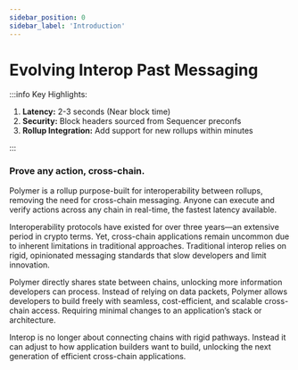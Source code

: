 ```yaml
---
sidebar_position: 0
sidebar_label: 'Introduction'
---
```


# Evolving Interop Past Messaging

:::info Key Highlights:

 1. **Latency:** 2-3 seconds (Near block time)
 2. **Security:** Block headers sourced from Sequencer preconfs
 3. **Rollup Integration:** Add support for new rollups within minutes

:::

### Prove any action, cross-chain.

Polymer is a rollup purpose-built for interoperability between rollups, removing the need for cross-chain messaging. Anyone can execute and verify actions across any chain in real-time, the fastest latency available.

Interoperability protocols have existed for over three years—an extensive period in crypto terms. Yet, cross-chain applications remain uncommon due to inherent limitations in traditional approaches. Traditional interop relies on rigid, opinionated messaging standards that slow developers and limit innovation. 

Polymer directly shares state between chains, unlocking more information developers can process. Instead of relying on data packets, Polymer allows developers to build freely with seamless, cost-efficient, and scalable cross-chain access. Requiring minimal changes to an application’s stack or architecture.

Interop is no longer about connecting chains with rigid pathways. Instead it can adjust to how application builders want to build, unlocking the next generation of efficient cross-chain applications. 

